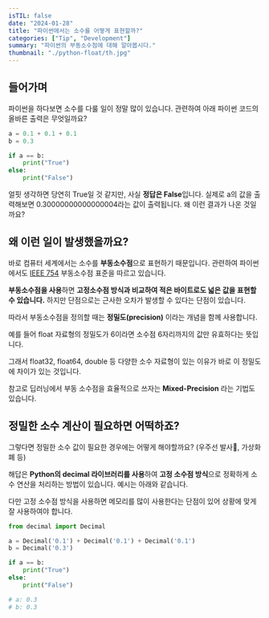```yaml
---
isTIL: false
date: "2024-01-28"
title: "파이썬에서는 소수를 어떻게 표현할까?"
categories: ["Tip", "Development"]
summary: "파이썬의 부동소수점에 대해 알아봅시다."
thumbnail: "./python-float/th.jpg"
---
```


## 들어가며
파이썬을 하다보면 소수를 다룰 일이 정말 많이 있습니다.
관련하여 아래 파이썬 코드의 올바른 출력은 무엇일까요?
```python
a = 0.1 + 0.1 + 0.1
b = 0.3

if a == b:
    print("True")
else:
    print("False")
```

얼핏 생각하면 당연히 True일 것 같지만,
사실 **정답은 False**입니다. 실제로 a의 값을 출력해보면 0.30000000000000004라는 값이 출력됩니다.  왜 이런 결과가 나온 것일까요?


## 왜 이런 일이 발생했을까요? 
바로 컴퓨터 세계에서는 소수를 **부동소수점**으로 표현하기 때문입니다.  관련하여 파이썬에서도 [IEEE 754](https://ko.wikipedia.org/wiki/IEEE_754) 부동소수점 표준을 따르고 있습니다. 

**부동소수점을 사용**하면 **고정소수점 방식과 비교하여 적은 바이트로도 넓은 값을 표현할 수 있습니다.** 하지만 단점으로는 근사한 오차가 발생할 수 있다는 단점이 있습니다.

따라서 부동소수점을 정의할 때는 **정밀도(precision)** 이라는 개념을 함께 사용합니다.

예를 들어 float 자료형의 정밀도가 6이라면 소수점 6자리까지의 값만 유효하다는 뜻입니다.

그래서 float32, float64, double 등 다양한 소수 자료형이 있는 이유가 바로 이 정밀도에 차이가 있는 것입니다.

참고로 딥러닝에서 부동 소수점을 효율적으로 쓰자는 **Mixed-Precision** 라는 기법도 있습니다.

## 정밀한 소수 계산이 필요하면 어떡하죠?

그렇다면 정밀한 소수 값이 필요한 경우에는 어떻게 해야할까요? (우주선 발사🚀, 가상화폐 등)

해답은 **Python의 decimal 라이브러리를 사용**하여 **고정 소수점 방식**으로 정확하게 소수 연산을 처리하는 방법이 있습니다. 예시는 아래와 같습니다.  

다만 고정 소수점 방식을 사용하면 메모리를 많이 사용한다는 단점이 있어 상황에 맞게 잘 사용하여야 합니다.

```python
from decimal import Decimal

a = Decimal('0.1') + Decimal('0.1') + Decimal('0.1')
b = Decimal('0.3')

if a == b:
    print("True")
else:
    print("False")

# a: 0.3
# b: 0.3
```



